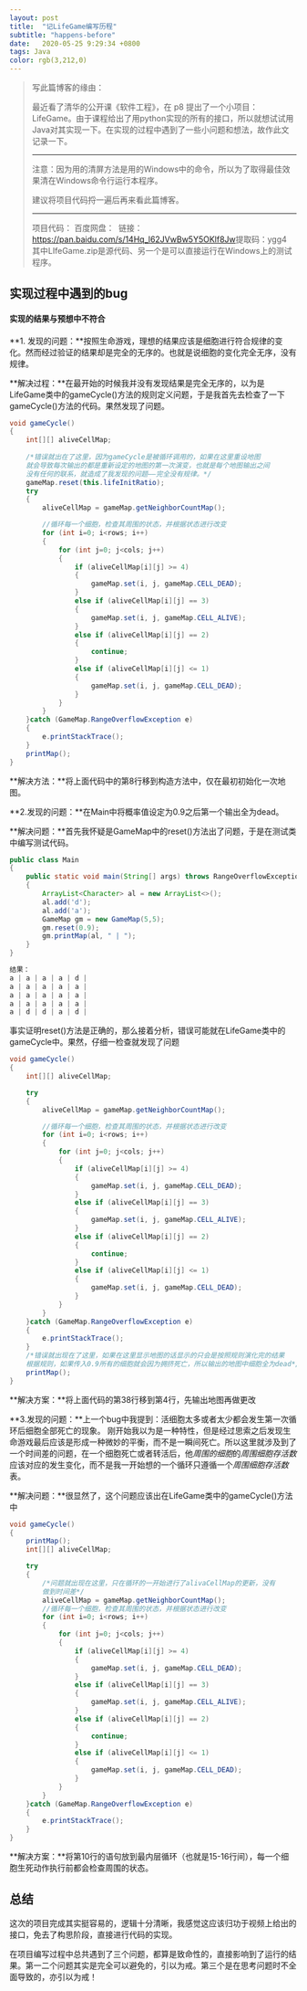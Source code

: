 ```yaml
---
layout: post
title:  "记LifeGame编写历程"
subtitle: "happens-before"
date:   2020-05-25 9:29:34 +0800
tags: Java
color: rgb(3,212,0)
---
```


> 写此篇博客的缘由：
>
> 最近看了清华的公开课《软件工程》，在 p8 提出了一个小项目：LifeGame。由于课程给出了用python实现的所有的接口，所以就想试试用Java对其实现一下。在实现的过程中遇到了一些小问题和想法，故作此文记录一下。
>
> ***
>
> 注意：因为用的清屏方法是用的Windows中的命令，所以为了取得最佳效果清在Windows命令行运行本程序。
>
> 建议将项目代码捋一遍后再来看此篇博客。
>
> ***
>
> 项目代码：
> 	百度网盘：
> ​		链接：https://pan.baidu.com/s/14Hq_l62JVwBw5Y5OKlf8Jw 
>​		提取码：ygg4
> ​		其中LIfeGame.zip是源代码、另一个是可以直接运行在Windows上的测试程序。

## 实现过程中遇到的bug

#### 实现的结果与预想中不符合

**1. 发现的问题：**按照生命游戏，理想的结果应该是细胞进行符合规律的变化。然而经过验证的结果却是完全的无序的。也就是说细胞的变化完全无序，没有规律。

**解决过程：**在最开始的时候我并没有发现结果是完全无序的，以为是LifeGame类中的gameCycle()方法的规则定义问题，于是我首先去检查了一下gameCycle()方法的代码。果然发现了问题。

```java
void gameCycle()
{
    int[][] aliveCellMap;
	 
    /*错误就出在了这里，因为gameCycle是被循环调用的，如果在这里重设地图
    就会导致每次输出的都是重新设定的地图的第一次演变，也就是每个地图输出之间
    没有任何的联系，就造成了我发现的问题——完全没有规律。*/
    gameMap.reset(this.lifeInitRatio);
    try
    {
        aliveCellMap = gameMap.getNeighborCountMap();

        //循环每一个细胞，检查其周围的状态，并根据状态进行改变
        for (int i=0; i<rows; i++)
        {
            for (int j=0; j<cols; j++)
            {
                if (aliveCellMap[i][j] >= 4)
                {
                    gameMap.set(i, j, gameMap.CELL_DEAD);
                }
                else if (aliveCellMap[i][j] == 3)
                {
                    gameMap.set(i, j, gameMap.CELL_ALIVE);
                }
                else if (aliveCellMap[i][j] == 2)
                {
                    continue;
                }
                else if (aliveCellMap[i][j] <= 1)
                {
                    gameMap.set(i, j, gameMap.CELL_DEAD);
                }
            }
        }
    }catch (GameMap.RangeOverflowException e)
    {
        e.printStackTrace();
    }
    printMap();
}
```

**解决方法：**将上面代码中的第8行移到构造方法中，仅在最初初始化一次地图。

**2.发现的问题：**在Main中将概率值设定为0.9之后第一个输出全为dead。

**解决问题：**首先我怀疑是GameMap中的reset()方法出了问题，于是在测试类中编写测试代码。

```java
public class Main
{
    public static void main(String[] args) throws RangeOverflowException,TypeErrorException
    {
        ArrayList<Character> al = new ArrayList<>();
        al.add('d');
        al.add('a');
        GameMap gm = new GameMap(5,5);
        gm.reset(0.9);
        gm.printMap(al, " | ");
    }
}

结果：
a | a | a | a | d | 
a | a | a | a | a | 
a | a | a | a | a | 
a | a | a | a | a | 
a | d | d | a | d | 
```

事实证明reset()方法是正确的，那么接着分析，错误可能就在LifeGame类中的gameCycle中。果然，仔细一检查就发现了问题

```java
void gameCycle()
{
    int[][] aliveCellMap;

    try
    {
        aliveCellMap = gameMap.getNeighborCountMap();

        //循环每一个细胞，检查其周围的状态，并根据状态进行改变
        for (int i=0; i<rows; i++)
        {
            for (int j=0; j<cols; j++)
            {
                if (aliveCellMap[i][j] >= 4)
                {
                    gameMap.set(i, j, gameMap.CELL_DEAD);
                }
                else if (aliveCellMap[i][j] == 3)
                {
                    gameMap.set(i, j, gameMap.CELL_ALIVE);
                }
                else if (aliveCellMap[i][j] == 2)
                {
                    continue;
                }
                else if (aliveCellMap[i][j] <= 1)
                {
                    gameMap.set(i, j, gameMap.CELL_DEAD);
                }
            }
        }
    }catch (GameMap.RangeOverflowException e)
    {
        e.printStackTrace();
    }
    /*错误就出现在了这里，如果在这里显示地图的话显示的只会是按照规则演化完的结果
    根据规则，如果传入0.9所有的细胞就会因为拥挤死亡，所以输出的地图中细胞全为dead*/
	printMap();
}
```

**解决方案：**将上面代码的第38行移到第4行，先输出地图再做更改

**3.发现的问题：**上一个bug中我提到：活细胞太多或者太少都会发生第一次循环后细胞全部死亡的现象。 刚开始我以为是一种特性，但是经过思索之后发现生命游戏最后应该是形成一种微妙的平衡，而不是一瞬间死亡。所以这里就涉及到了一个时间差的问题，在一个细胞死亡或者转活后，他*周围的细胞*的*周围细胞存活数*应该对应的发生变化，而不是我一开始想的一个循环只遵循一个*周围细胞存活数*表。

**解决问题：**很显然了，这个问题应该出在LifeGame类中的gameCycle()方法中

```java
void gameCycle()
{
    printMap();
    int[][] aliveCellMap;

    try
    {
        /*问题就出现在这里，只在循环的一开始进行了alivaCellMap的更新，没有
        做到时间差*/
        aliveCellMap = gameMap.getNeighborCountMap();
        //循环每一个细胞，检查其周围的状态，并根据状态进行改变
        for (int i=0; i<rows; i++)
        {
            for (int j=0; j<cols; j++)
            {
                if (aliveCellMap[i][j] >= 4)
                {
                    gameMap.set(i, j, gameMap.CELL_DEAD);
                }
                else if (aliveCellMap[i][j] == 3)
                {
                    gameMap.set(i, j, gameMap.CELL_ALIVE);
                }
                else if (aliveCellMap[i][j] == 2)
                {
                    continue;
                }
                else if (aliveCellMap[i][j] <= 1)
                {
                    gameMap.set(i, j, gameMap.CELL_DEAD);
                }
            }
        }
    }catch (GameMap.RangeOverflowException e)
    {
        e.printStackTrace();
    }
}
```

**解决方案：**将第10行的语句放到最内层循环（也就是15-16行间），每一个细胞生死动作执行前都会检查周围的状态。



## 总结

这次的项目完成其实挺容易的，逻辑十分清晰，我感觉这应该归功于视频上给出的接口，免去了构思阶段，直接进行代码的实现。

在项目编写过程中总共遇到了三个问题，都算是致命性的，直接影响到了运行的结果。第一二个问题其实是完全可以避免的，引以为戒。第三个是在思考问题时不全面导致的，亦引以为戒！